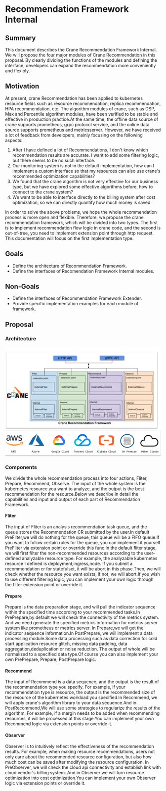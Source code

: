 # Recommendation Framework Internal

## Summary

This document describes the Crane Recommendation Framework Internal. We will propose the four major modules of Crane Recommendation in this proposal. By clearly dividing the functions of the modules and defining the interface, developers can expand the recommendation more conveniently and flexibly.

## Motivation

At present, crane Recommendation has been applied to kubernetes resource fields such as resource recommendation, replica recommendation, HPA recommendation, etc. The algorithm modules of crane, such as DSP, Max and Percentile algorithm modules, have been verified to be stable and effective in production practice.At the same time, the offline data source of crane supports prometheus, grpc protocol service, and the online data source supports prometheus and metricsserver. However, we have received a lot of feedback from developers, mainly focusing on the following aspects:

1. After I have defined a lot of Recommendations, I don't know which recommendation results are accurate. I want to add some filtering logic, but there seems to be no such interface.
2. Our monitoring system is not in the default implementation, how can I implement a custom interface so that my resources can also use crane's recommended optimization capabilities?
3. We found that the crane algorithm is not very effective for our business type, but we have explored some effective algorithms before, how to connect to the crane system?
4. We want to be able to interface directly to the billing system after cost optimization, so we can directly quantify how much money is saved.

In order to solve the above problems, we hope the whole recommendation process is more open and flexible. Therefore, we propose the crane recommendation framework, which will be divided into two types. The first is to implement recommendation flow logic in crane code, and the second is out-of-tree, you need to implement extension point through http request. This documentation will focus on the first implementation type.

## Goals

- Define the architecture of Recommendation Framework.
- Define the interfaces of Recomendation Framework Internal modules.

## Non-Goals

- Define the interfaces of Recommendation Framework Extender.
- Provide specific implementation examples for each module of framework.

## Proposal

### Architecture

![](../images/crane_recommendation_framework.jpg)

### Components

We divide the whole recommendation process into four actions, Fliter, Prepare, Recommend, Observe. The input of the whole system is the kubernetes resource you want to analyze, and the output is the best recommendation for the resource.Below we describe in detail the capabilities and input and output of each part of Recommendation Framework.

#### Fliter

The input of Fliter is an analysis recommendation task queue, and the queue stores the Recommendation CR submitted by the user.In default PreFliter,we will do nothing for the queue, this queue will be a FIFO queue.If you want to follow certain rules for the queue, you can implement it yourself PreFliter via extension point or override this func.In the default fliter stage, we will first filter the non-recommended resources according to the user-defined analyzable resource type. For example, the analyzable kubernetes resource I defined is deployment,ingress,node. If you submit a recommendation cr for statefulset, it will be abort in this phase.Then, we will check whether the resource you want exists, if not, we will abort.If you wish to use different filtering logic, you can implement your own logic through the fliter extension point or override it. 

#### Prepare

Prepare is the data preparation stage, and will pull the indicator sequence within the specified time according to your recommended tasks.In PrePrepare,by default we will check the connectivity of the metrics system. And we need generate the specified metrics information for metrics server system like prometheus or metrics server. In Prepare,we will get the indicator sequence information.In PostPrepare, we will implement a data processing module.Some data processing such as data correction for cold start application resource glitch, missing data padding, data aggregation,deduplication or noise reduction. The output of whole will be normalized to a specified data type.Of course you can also implement your own PrePrepare, Prepare, PostPrepare logic.

#### Recommend

The input of Recommend is a data sequence, and the output is the result of the recommendation type you specify. For example, if your recommendation type is resource, the output is the recommended size of the resource of the kubernetes workload you specified.In Recommend, we will apply crane's algorithm library to your data sequence.And in PostRecommend,We will use some strategies to regularize the results of the algorithm. For example, if a margin needs to be added when recommending resources, it will be processed at this stage.You can implement your own Recommend logic via extension points or override it.

#### Observer

Observer is to intuitively reflect the effectiveness of the recommendation results. For example, when making resource recommendations, users not only care about the recommended resource configuration, but also how much cost can be saved after modifying the resource configuration. In PreObserver, we will check the cloud api connectivity and establish link with cloud vendor's billing system. And in Observer we will turn resource optimization into cost optimization.You can implement your own Observer logic via extension points or override it.
